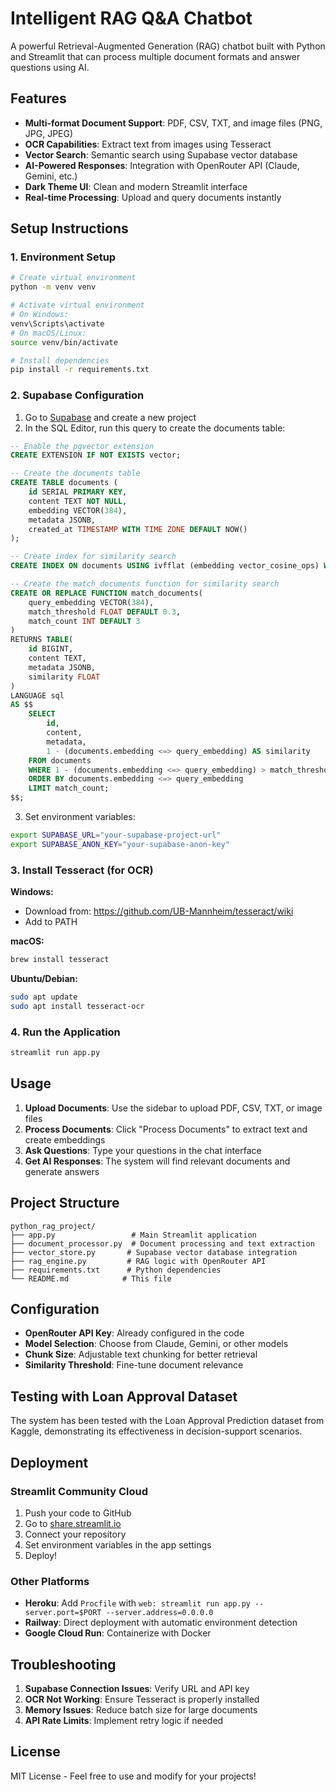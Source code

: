 
# Intelligent RAG Q&A Chatbot

A powerful Retrieval-Augmented Generation (RAG) chatbot built with Python and Streamlit that can process multiple document formats and answer questions using AI.

## Features

- **Multi-format Document Support**: PDF, CSV, TXT, and image files (PNG, JPG, JPEG)
- **OCR Capabilities**: Extract text from images using Tesseract
- **Vector Search**: Semantic search using Supabase vector database
- **AI-Powered Responses**: Integration with OpenRouter API (Claude, Gemini, etc.)
- **Dark Theme UI**: Clean and modern Streamlit interface
- **Real-time Processing**: Upload and query documents instantly

## Setup Instructions

### 1. Environment Setup

```bash
# Create virtual environment
python -m venv venv

# Activate virtual environment
# On Windows:
venv\Scripts\activate
# On macOS/Linux:
source venv/bin/activate

# Install dependencies
pip install -r requirements.txt
```

### 2. Supabase Configuration

1. Go to [Supabase](https://supabase.com/) and create a new project
2. In the SQL Editor, run this query to create the documents table:

```sql
-- Enable the pgvector extension
CREATE EXTENSION IF NOT EXISTS vector;

-- Create the documents table
CREATE TABLE documents (
    id SERIAL PRIMARY KEY,
    content TEXT NOT NULL,
    embedding VECTOR(384),
    metadata JSONB,
    created_at TIMESTAMP WITH TIME ZONE DEFAULT NOW()
);

-- Create index for similarity search
CREATE INDEX ON documents USING ivfflat (embedding vector_cosine_ops) WITH (lists = 100);

-- Create the match_documents function for similarity search
CREATE OR REPLACE FUNCTION match_documents(
    query_embedding VECTOR(384),
    match_threshold FLOAT DEFAULT 0.3,
    match_count INT DEFAULT 3
)
RETURNS TABLE(
    id BIGINT,
    content TEXT,
    metadata JSONB,
    similarity FLOAT
)
LANGUAGE sql
AS $$
    SELECT
        id,
        content,
        metadata,
        1 - (documents.embedding <=> query_embedding) AS similarity
    FROM documents
    WHERE 1 - (documents.embedding <=> query_embedding) > match_threshold
    ORDER BY documents.embedding <=> query_embedding
    LIMIT match_count;
$$;
```

3. Set environment variables:

```bash
export SUPABASE_URL="your-supabase-project-url"
export SUPABASE_ANON_KEY="your-supabase-anon-key"
```

### 3. Install Tesseract (for OCR)

**Windows:**
- Download from: https://github.com/UB-Mannheim/tesseract/wiki
- Add to PATH

**macOS:**
```bash
brew install tesseract
```

**Ubuntu/Debian:**
```bash
sudo apt update
sudo apt install tesseract-ocr
```

### 4. Run the Application

```bash
streamlit run app.py
```

## Usage

1. **Upload Documents**: Use the sidebar to upload PDF, CSV, TXT, or image files
2. **Process Documents**: Click "Process Documents" to extract text and create embeddings
3. **Ask Questions**: Type your questions in the chat interface
4. **Get AI Responses**: The system will find relevant documents and generate answers

## Project Structure

```
python_rag_project/
├── app.py                 # Main Streamlit application
├── document_processor.py  # Document processing and text extraction
├── vector_store.py       # Supabase vector database integration
├── rag_engine.py         # RAG logic with OpenRouter API
├── requirements.txt      # Python dependencies
└── README.md            # This file
```

## Configuration

- **OpenRouter API Key**: Already configured in the code
- **Model Selection**: Choose from Claude, Gemini, or other models
- **Chunk Size**: Adjustable text chunking for better retrieval
- **Similarity Threshold**: Fine-tune document relevance

## Testing with Loan Approval Dataset

The system has been tested with the Loan Approval Prediction dataset from Kaggle, demonstrating its effectiveness in decision-support scenarios.

## Deployment

### Streamlit Community Cloud

1. Push your code to GitHub
2. Go to [share.streamlit.io](https://share.streamlit.io)
3. Connect your repository
4. Set environment variables in the app settings
5. Deploy!

### Other Platforms

- **Heroku**: Add `Procfile` with `web: streamlit run app.py --server.port=$PORT --server.address=0.0.0.0`
- **Railway**: Direct deployment with automatic environment detection
- **Google Cloud Run**: Containerize with Docker

## Troubleshooting

1. **Supabase Connection Issues**: Verify URL and API key
2. **OCR Not Working**: Ensure Tesseract is properly installed
3. **Memory Issues**: Reduce batch size for large documents
4. **API Rate Limits**: Implement retry logic if needed

## License

MIT License - Feel free to use and modify for your projects!
